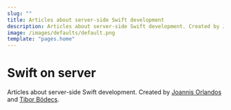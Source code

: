 ```yaml
---
slug: ""
title: Articles about server-side Swift development
description: Articles about server-side Swift development. Created by Joannis Orlandos and Tibor Bödecs.
image: /images/defaults/default.png
template: "pages.home"
---
```


# Swift on server

Articles about server-side Swift development. Created by [Joannis Orlandos](/blog/authors/joannis-orlandos/) and [Tibor Bödecs](/blog/authors/tibor-bodecs/).
